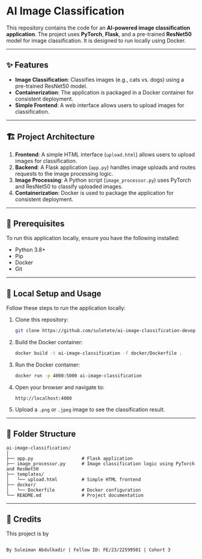 # AI Image Classification

This repository contains the code for an **AI-powered image classification application**. The project uses **PyTorch**, **Flask**, and a pre-trained **ResNet50** model for image classification. It is designed to run locally using Docker.

---

## ✨ Features

- **Image Classification**: Classifies images (e.g., cats vs. dogs) using a pre-trained ResNet50 model.
- **Containerization**: The application is packaged in a Docker container for consistent deployment.
- **Simple Frontend**: A web interface allows users to upload images for classification.

---

## 🏗️ Project Architecture

1. **Frontend**: A simple HTML interface (`upload.html`) allows users to upload images for classification.
2. **Backend**: A Flask application (`app.py`) handles image uploads and routes requests to the image processing logic.
3. **Image Processing**: A Python script (`image_processor.py`) uses PyTorch and ResNet50 to classify uploaded images.
4. **Containerization**: Docker is used to package the application for consistent deployment.

---

## 🧰 Prerequisites

To run this application locally, ensure you have the following installed:

- Python 3.8+
- Pip
- Docker
- Git

---

## 🚀 Local Setup and Usage

Follow these steps to run the application locally:

1. Clone this repository:

   ```bash
   git clone https://github.com/suletete/ai-image-classification-devops.git

2. Build the Docker container:

   ```bash
   docker build -t ai-image-classification -f docker/Dockerfile .
   ```

3. Run the Docker container:

   ```bash
   docker run -p 4000:5000 ai-image-classification
   ```

4. Open your browser and navigate to:

   ```
   http://localhost:4000
   ```

5. Upload a `.png` or `.jpeg` image to see the classification result.

---

## 📂 Folder Structure

```
ai-image-classification/
│
├── app.py                  # Flask application
├── image_processor.py      # Image classification logic using PyTorch and ResNet50
├── templates/
│   └── upload.html         # Simple HTML frontend
├── docker/
│   └── Dockerfile          # Docker configuration
└── README.md               # Project documentation
```

---

## 📜 Credits

This project is by

```

By Suleiman Abdulkadir | Fellow ID: FE/23/22599501 | Cohort 3

```
